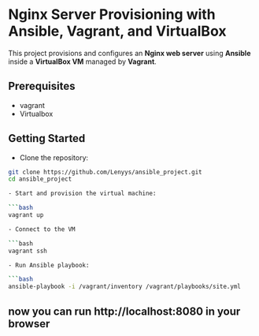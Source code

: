 
# Nginx Server Provisioning with Ansible, Vagrant, and VirtualBox

This project provisions and configures an **Nginx web server** using **Ansible** inside a **VirtualBox VM** managed by **Vagrant**.  

## Prerequisites
 - vagrant
 - Virtualbox

## Getting Started
 - Clone the repository:

```bash
git clone https://github.com/Lenyys/ansible_project.git
cd ansible_project

- Start and provision the virtual machine:

```bash
vagrant up

- Connect to the VM

```bash
vagrant ssh

- Run Ansible playbook:

```bash
ansible-playbook -i /vagrant/inventory /vagrant/playbooks/site.yml

```



## now you can run http://localhost:8080 in your browser
